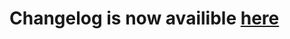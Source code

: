 Changelog is now availible [here](https://gist.github.com/sargeant45/7643fc8d06e1e642b182)
==========================================================================================
